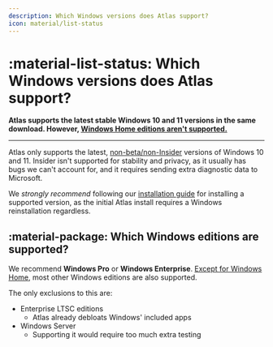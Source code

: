 ```yaml
---
description: Which Windows versions does Atlas support?
icon: material/list-status
---
```


# :material-list-status: Which Windows versions does Atlas support?

**Atlas supports the latest stable Windows 10 and 11 versions in the same download. However, [Windows Home editions aren't supported.](windows-home.md)**

---

Atlas only supports the latest, [non-beta/non-Insider](https://en.wikipedia.org/wiki/Windows_Insider) versions of Windows 10 and 11. Insider isn't supported for stability and privacy, as it usually has bugs we can't account for, and it requires sending extra diagnostic data to Microsoft.

We *strongly recommend* following our [installation guide](../getting-started/installation.md) for installing a supported version, as the initial Atlas install requires a Windows reinstallation regardless.

## :material-package: Which Windows editions are supported?

We recommend **Windows Pro** or **Windows Enterprise**. [Except for Windows Home](windows-home.md), most other Windows editions are also supported.

The only exclusions to this are:

- Enterprise LTSC editions
    - Atlas already debloats Windows' included apps
- Windows Server
    - Supporting it would require too much extra testing
